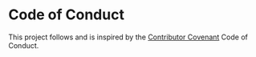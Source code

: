 # Code of Conduct

This project follows and is inspired by the [Contributor Covenant](https://www.contributor-covenant.org/version/2/1/code_of_conduct) Code of Conduct.
